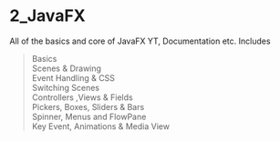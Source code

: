 # 2_JavaFX
All of the basics and core of JavaFX YT, Documentation etc. Includes    
>Basics                          
>Scenes & Drawing                                    
>Event Handling & CSS                                             
>Switching Scenes                        
>Controllers ,Views & Fields                        
>Pickers, Boxes, Sliders & Bars           
>Spinner, Menus and FlowPane       
>Key Event, Animations & Media View             
